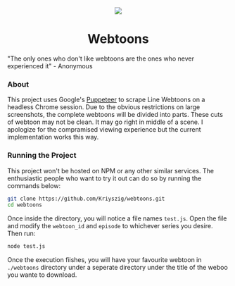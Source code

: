 <div style="text-align:center"><img src="https://static01.nyt.com/images/2015/07/06/business/06webtoons/06webtoons-superJumbo.jpg" /></div>

<center> <h1>Webtoons</h1> </center>

"The only ones who don't like webtoons are the ones who never experienced it" - Anonymous

### About

This project uses Google's [Puppeteer](https://github.com/GoogleChrome/puppeteer) to scrape Line Webtoons on a headless Chrome session. Due to the obvious restrictions on large screenshots, the complete webtoons will be divided into parts. These cuts of webtoon may not be clean. It may go right in middle of a scene. I apologize for the compramised viewing experience but the current implementation works this way. 

### Running the Project

This project won't be hosted on NPM or any other similar services. The enthusiastic people who want to try it out can do so by running the commands below:

```bash
git clone https://github.com/Kriyszig/webtoons.git
cd webtoons
```

Once inside the directory, you will notice a file names `test.js`. Open the file and modify the `webtoon_id` and `episode` to whichever series you desire. Then run:

```bash
node test.js
```

Once the execution fiishes, you will have your favourite webtoon in `./webtoons` directory under a seperate directory under the title of the weboo you wante to download.
